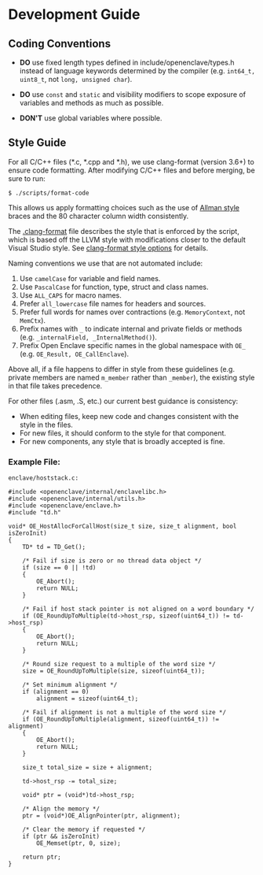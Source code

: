 Development Guide
=================

Coding Conventions
------------------

* **DO** use fixed length types defined in include/openenclave/types.h instead
  of language keywords determined by the compiler (e.g. `int64_t, uint8_t`, not
  `long, unsigned char`).

* **DO** use `const` and `static` and visibility modifiers to scope exposure of
   variables and methods as much as possible.

* **DON'T** use global variables where possible.

Style Guide
-----------

For all C/C++ files (*.c, *.cpp and *.h), we use clang-format (version 3.6+) to
ensure code formatting. After modifying C/C++ files and before merging, be sure
to run:

```
$ ./scripts/format-code
```
This allows us apply formatting choices such as the use of [Allman style](
http://en.wikipedia.org/wiki/Indent_style#Allman_style) braces and the 80
character column width consistently.

The [.clang-format](../.clang-format) file describes the style that is enforced
by the script, which is based off the LLVM style with modifications closer to
the default Visual Studio style. See [clang-format style options](
http://releases.llvm.org/3.6.0/tools/clang/docs/ClangFormatStyleOptions.html)
for details.

Naming conventions we use that are not automated include:

1. Use `camelCase` for variable and field names.
2. Use `PascalCase` for function, type, struct and class names.
3. Use `ALL_CAPS` for macro names.
4. Prefer `all_lowercase` file names for headers and sources.
5. Prefer full words for names over contractions (e.g. `MemoryContext`, not
   `MemCtx`).
6. Prefix names with `_` to indicate internal and private fields or methods
   (e.g. `_internalField, _InternalMethod()`).
7. Prefix Open Enclave specific names in the global namespace with `OE_`
   (e.g. `OE_Result, OE_CallEnclave`).

Above all, if a file happens to differ in style from these guidelines (e.g.
private members are named `m_member` rather than `_member`), the existing style
in that file takes precedence.

For other files (.asm, .S, etc.) our current best guidance is consistency:

- When editing files, keep new code and changes consistent with the style in the
  files.
- For new files, it should conform to the style for that component.
- For new components, any style that is broadly accepted is fine.

### Example File:

``enclave/hoststack.c:``
```
#include <openenclave/internal/enclavelibc.h>
#include <openenclave/internal/utils.h>
#include <openenclave/enclave.h>
#include "td.h"

void* OE_HostAllocForCallHost(size_t size, size_t alignment, bool isZeroInit)
{
    TD* td = TD_Get();

    /* Fail if size is zero or no thread data object */
    if (size == 0 || !td)
    {
        OE_Abort();
        return NULL;
    }

    /* Fail if host stack pointer is not aligned on a word boundary */
    if (OE_RoundUpToMultiple(td->host_rsp, sizeof(uint64_t)) != td->host_rsp)
    {
        OE_Abort();
        return NULL;
    }

    /* Round size request to a multiple of the word size */
    size = OE_RoundUpToMultiple(size, sizeof(uint64_t));

    /* Set minimum alignment */
    if (alignment == 0)
        alignment = sizeof(uint64_t);

    /* Fail if alignment is not a multiple of the word size */
    if (OE_RoundUpToMultiple(alignment, sizeof(uint64_t)) != alignment)
    {
        OE_Abort();
        return NULL;
    }

    size_t total_size = size + alignment;

    td->host_rsp -= total_size;

    void* ptr = (void*)td->host_rsp;

    /* Align the memory */
    ptr = (void*)OE_AlignPointer(ptr, alignment);

    /* Clear the memory if requested */
    if (ptr && isZeroInit)
        OE_Memset(ptr, 0, size);

    return ptr;
}
```
